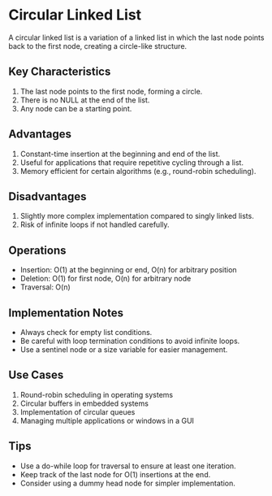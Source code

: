 # Circular Linked List

A circular linked list is a variation of a linked list in which the last node points back to the first node, creating a circle-like structure.

## Key Characteristics

1. The last node points to the first node, forming a circle.
2. There is no NULL at the end of the list.
3. Any node can be a starting point.

## Advantages

1. Constant-time insertion at the beginning and end of the list.
2. Useful for applications that require repetitive cycling through a list.
3. Memory efficient for certain algorithms (e.g., round-robin scheduling).

## Disadvantages

1. Slightly more complex implementation compared to singly linked lists.
2. Risk of infinite loops if not handled carefully.

## Operations

- Insertion: O(1) at the beginning or end, O(n) for arbitrary position
- Deletion: O(1) for first node, O(n) for arbitrary node
- Traversal: O(n)

## Implementation Notes

- Always check for empty list conditions.
- Be careful with loop termination conditions to avoid infinite loops.
- Use a sentinel node or a size variable for easier management.

## Use Cases

1. Round-robin scheduling in operating systems
2. Circular buffers in embedded systems
3. Implementation of circular queues
4. Managing multiple applications or windows in a GUI

## Tips

- Use a do-while loop for traversal to ensure at least one iteration.
- Keep track of the last node for O(1) insertions at the end.
- Consider using a dummy head node for simpler implementation.